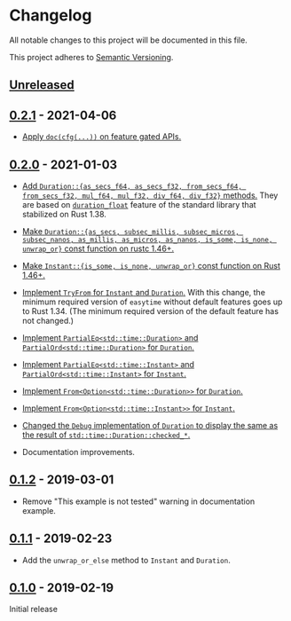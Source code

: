 # Changelog

All notable changes to this project will be documented in this file.

This project adheres to [Semantic Versioning](https://semver.org).

<!--
Note: In this file, do not use the hard wrap in the middle of a sentence for compatibility with GitHub comment style markdown rendering.
-->

## [Unreleased]

## [0.2.1] - 2021-04-06

- [Apply `doc(cfg(...))` on feature gated APIs.](https://github.com/taiki-e/easytime/pull/23)

## [0.2.0] - 2021-01-03

- [Add `Duration::{as_secs_f64, as_secs_f32, from_secs_f64, from_secs_f32, mul_f64, mul_f32, div_f64, div_f32}` methods.](https://github.com/taiki-e/easytime/pull/21)
  They are based on [`duration_float`](https://github.com/rust-lang/rust/issues/54361) feature of the standard library that stabilized on Rust 1.38.

- [Make `Duration::{as_secs, subsec_millis, subsec_micros, subsec_nanos, as_millis, as_micros, as_nanos, is_some, is_none, unwrap_or}` const function on rustc 1.46+.](https://github.com/taiki-e/easytime/pull/19)

- [Make `Instant::{is_some, is_none, unwrap_or}` const function on Rust 1.46+.](https://github.com/taiki-e/easytime/pull/19)

- [Implement `TryFrom` for `Instant` and `Duration`.](https://github.com/taiki-e/easytime/pull/10)
  With this change, the minimum required version of `easytime` without default features goes up to Rust 1.34.
  (The minimum required version of the default feature has not changed.)

- [Implement `PartialEq<std::time::Duration>` and `PartialOrd<std::time::Duration>` for `Duration`.](https://github.com/taiki-e/easytime/pull/22)

- [Implement `PartialEq<std::time::Instant>` and `PartialOrd<std::time::Instant>` for `Instant`.](https://github.com/taiki-e/easytime/pull/22)

- [Implement `From<Option<std::time::Duration>>` for `Duration`.](https://github.com/taiki-e/easytime/pull/22)

- [Implement `From<Option<std::time::Instant>>` for `Instant`.](https://github.com/taiki-e/easytime/pull/22)

- [Changed the `Debug` implementation of `Duration` to display the same as the result of `std::time::Duration::checked_*`.](https://github.com/taiki-e/easytime/pull/9)

- Documentation improvements.

## [0.1.2] - 2019-03-01

- Remove "This example is not tested" warning in documentation example.

## [0.1.1] - 2019-02-23

- Add the `unwrap_or_else` method to `Instant` and `Duration`.

## [0.1.0] - 2019-02-19

Initial release

[Unreleased]: https://github.com/taiki-e/easytime/compare/v0.2.1...HEAD
[0.2.1]: https://github.com/taiki-e/easytime/compare/v0.2.0...v0.2.1
[0.2.0]: https://github.com/taiki-e/easytime/compare/v0.1.2...v0.2.0
[0.1.2]: https://github.com/taiki-e/easytime/compare/v0.1.1...v0.1.2
[0.1.1]: https://github.com/taiki-e/easytime/compare/v0.1.0...v0.1.1
[0.1.0]: https://github.com/taiki-e/easytime/releases/tag/v0.1.0
